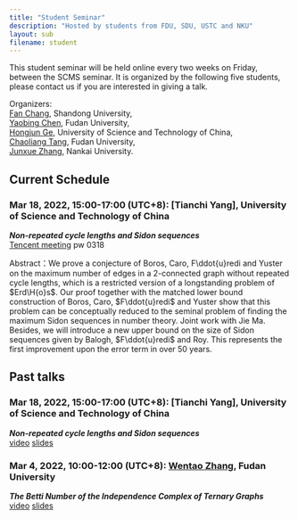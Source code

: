 ```yaml
---
title: "Student Seminar"
description: "Hosted by students from FDU, SDU, USTC and NKU"
layout: sub
filename: student
--- 
```


This student seminar will be held online every two weeks on Friday, between the SCMS seminar. It is organized by the following five students, please contact us if you are interested in giving a talk.

Organizers: <br>
[Fan Chang](mailto:fchang@mail.sdu.edu.cn), Shandong University, <br>
[Yaobing Chen](mailto:ybchen21@m.fudan.edu.cn), Fudan University, <br>
[Hongjun Ge](mailto:ghj17000225@mail.ustc.edu.cn), University of Science and Technology of China, <br>
[Chaoliang Tang](mailto:cltang17@fudan.edu.cn), Fudan University, <br>
[Junxue Zhang](mailto:jxuezhang@163.com), Nankai University. <br>

## Current Schedule
### Mar 18, 2022, 15:00-17:00 (UTC+8): [Tianchi Yang], University of Science and Technology of China    
_**Non-repeated cycle lengths and Sidon sequences**_      
[Tencent meeting](https://meeting.tencent.com/dm/DXDklrNRY5Cg) pw 0318

Abstract：We prove a conjecture of Boros, Caro, F\ddot{u}redi and Yuster on the maximum number of edges in a 2-connected graph without repeated cycle lengths, which is a restricted version of a longstanding problem of $Erd\H{o}s$. Our proof together with the matched lower bound construction of Boros, Caro, $F\ddot{u}redi$ and Yuster show that this problem can be conceptually reduced to the seminal problem of finding the maximum Sidon sequences in number theory. Joint work with Jie Ma. Besides, we will introduce a new upper bound on the size of Sidon sequences given by Balogh, $F\ddot{u}redi$ and Roy. This represents the first improvement upon the error term in over 50 years.

## Past talks
### Mar 18, 2022, 15:00-17:00 (UTC+8): [Tianchi Yang], University of Science and Technology of China    
_**Non-repeated cycle lengths and Sidon sequences**_     
[video](https://)     [slides]()
### Mar 4, 2022, 10:00-12:00 (UTC+8): [Wentao Zhang](mailto:wtzhang20@fudan.edu.cn), Fudan University    
_**The Betti Number of the Independence Complex of Ternary Graphs**_   
[video](https://meeting.tencent.com/user-center/shared-record-info?id=c8325b8d-0ad6-443f-8e2f-2c9aad2a97a7&click_source_for_middle_login=1)     [slides](./slides/2022/The_betty_number_of_the_independence_complex_of_ternary_graphs_20220304.pdf)

